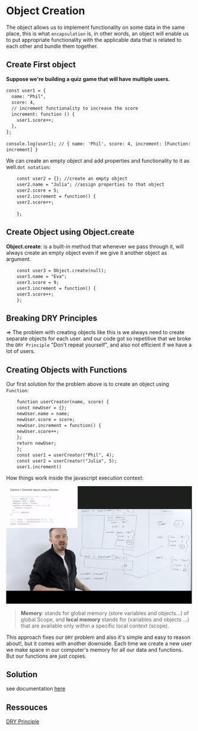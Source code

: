 # Object Creation

The object allows us to implement functionality on some data in the same place, this is what `encapsulation` is, in other words, an object will enable us to put appropriate functionality with the applicable data that is related to each other and bundle them together.

## Create First object

**Suppose we're building a quiz game that will have multiple users.**

```
const user1 = {
  name: "Phil",
  score: 4,
  // increment functionality to increase the score
  increment: function () {
    user1.score++;
  },
};

console.log(user1); // { name: 'Phil', score: 4, increment: [Function: increment] }
```

We can create an empty object and add properties and functionality to it as well.` dot notation `:

```
    const user2 = {}; //create an empty object
    user2.name = "Julia"; //assign properties to that object
    user2.score = 5;
    user2.increment = function() {
    user2.score++;

    };
```

## Create Object using Object.create

**Object.create**: is a built-in method that whenever we pass through it, will always create an empty object even if we give it another object as argument.

```
    const user3 = Object.create(null);
    user3.name = "Eva";
    user3.score = 9;
    user3.increment = function() {
    user3.score++;
    };

```

## Breaking DRY Principles

=> The problem with creating objects like this is we always need to create separate objects for each user. and our code got so repetitive that we broke the `DRY Principle` "Don't repeat yourself", and also not efficient if we have a lot of users.

## Creating Objects with Functions

Our first solution for the problem above is to create an object using `Function`:

```
    function userCreator(name, score) {
    const newUser = {};
    newUser.name = name;
    newUser.score = score;
    newUser.increment = function() {
    newUser.score++;
    };
    return newUser;
    };
    const user1 = userCreator("Phil", 4);
    const user2 = userCreator("Julia", 5);
    user1.increment()
```

How things work inside the javascript execution context:

![](images/img1.png?raw=true)

> **Memory**: stands for global memory (store variables and objects...) of global Scope, and **local memory** stands for (variables and objects ...) that are available only within a specific local context (scope).


This approach fixes our `DRY` problem and also it's simple and easy to reason about!, but it comes with another downside. Each time we create a new user we make space in our computer's memory for all our data and functions. But our functions are just copies.

## Solution

see documentation [here](https://github.com/Xperaz/OOP-Hard-Parts/blob/main/Notes/3-Prototype_%26_New.md)

## Ressouces

[DRY Principle](https://en.wikipedia.org/wiki/Don%27t_repeat_yourself)

